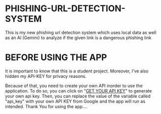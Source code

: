 # PHISHING-URL-DETECTION-SYSTEM
This is my new phishing url detection system which uses local data as well as an AI (Gemini) to analyze if the given link is a dangerous phishing link

# BEFORE USING THE APP
It is important to know that this is a student project. Moreover, I've also hidden my API-KEY for privacy reasons.

Because of that, you need to create your own API inorder to use the application. To do so, you can click on "[GET YOUR API KEY](https://aistudio.google.com/apikey)"
to generate your own api key. Then, you can replace the value of the variable called "api_key" with your own API KEY from Google and the app will run as intended.
Thank You for using the app....

